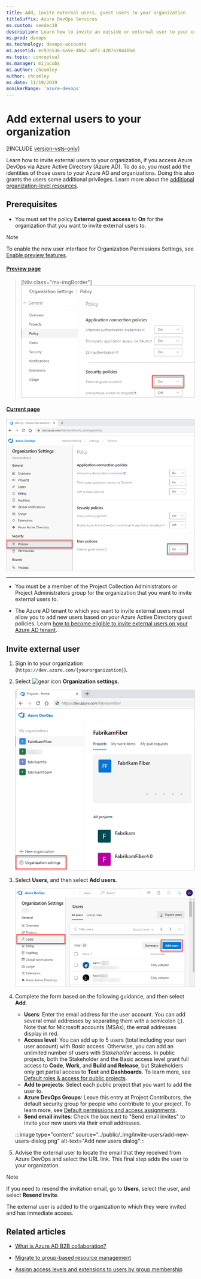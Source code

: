 ```yaml
---
title: Add, invite external users, guest users to your organization
titleSuffix: Azure DevOps Services
ms.custom: seodec18
description: Learn how to invite an outside or external user to your organization
ms.prod: devops
ms.technology: devops-accounts
ms.assetid: ec935536-6a5e-4b62-adf2-4207a70440bd
ms.topic: conceptual
ms.manager: mijacobs
ms.author: chcomley
author: chcomley
ms.date: 11/19/2019
monikerRange: 'azure-devops'
---
```


# Add external users to your organization

[!INCLUDE [version-vsts-only](../../_shared/version-vsts-only.md)]

Learn how to invite external users to your organization, if you access Azure DevOps via Azure Active Directory (Azure AD). To do so, you must add the identities of those users to your Azure AD and organizations. Doing this also grants the users some additional privileges. Learn more about the [additional organization-level resources](resources-granted-to-project-members.md).

## Prerequisites

* You must set the policy **External guest access** to **On** for the organization that you want to invite external users to.

> [!NOTE]   
> To enable the new user interface for Organization Permissions Settings, see [Enable preview features](../../project/navigation/preview-features.md).

#### [Preview page](#tab/preview-page) 

   >[!div class="mx-imgBorder"]
   >![External guest access](_img/add-external-user/guest-access.png)

#### [Current page](#tab/current-page)

   ![External guest access turned on](_img/add-external-user/guest-access-preview.png)

* * *

* You must be a member of the Project Collection Administrators  or Project Administrators group for the organization that you want to invite external users to.

* The Azure AD tenant to which you want to invite external users must allow you to add new users based on your Azure Active Directory guest policies. Learn [how to become eligible to invite external users on your Azure AD tenant](/azure/active-directory/active-directory-b2b-delegate-invitations).

## Invite external user

1. Sign in to your organization (```https://dev.azure.com/{yourorganization}```).

2. Select ![gear icon](../../_img/icons/gear-icon.png) **Organization settings**.

   ![Open Organization settings](../../_shared/_img/settings/open-admin-settings-vert.png)

3. Select **Users**, and then select **Add users**.
   
   ![Select the Users tab, and then select Add users](../../_shared/_img/add-new-users.png)

4. Complete the form based on the following guidance, and then select **Add**.

	- **Users**: Enter the email address for the user account. You can add several email addresses by separating them with a semicolon (;). Note that for Microsoft accounts (MSAs), the email addresses display in red.
	- **Access level**: You can add up to 5 users (total including your own user account) with *Basic* access. Otherwise, you can add an unlimited number of users with *Stakeholder* access. In public projects, both the Stakeholder and the Basic access level grant full access to **Code**, **Work**, and **Build and Release**, but Stakeholders only get partial access to **Test** and **Dashboards**.  To learn more, see [Default roles & access for public projects](../public/default-roles-access-public.md).
	- **Add to projects**: Select each public project that you want to add the user to.  
	- **Azure DevOps Groups**: Leave this entry at Project Contributors, the default security group for people who contribute to your project. To learn more, see [Default permissions and access assignments](../security/permissions-access.md).
	- **Send email invites**: Check the box next to "Send email invites" to invite your new users via their email addresses.

    :::image type="content" source="../public/_img/invite-users/add-new-users-dialog.png" alt-text="Add new users dialog":::

5. Advise the external user to locate the email that they received from Azure DevOps and select the URL link. This final step adds the user to your organization.

>[!Note]
>If you need to resend the invitation email, go to **Users**, select the user, and select **Resend invite**.

The external user is added to the organization to which they were invited and has immediate access.

## Related articles

* [What is Azure AD B2B collaboration?](/azure/active-directory/active-directory-b2b-what-is-azure-ad-b2b)

* [Migrate to group-based resource management](migrate-to-group-based-resource-management-in-VSTS.md)

* [Assign access levels and extensions to users by group membership](assign-access-levels-and-extensions-by-group-membership.md)
